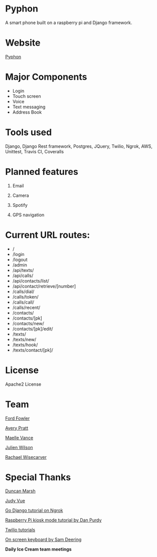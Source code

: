 # Pyphon
A smart phone built on a raspberry pi and Django framework.

# Website
[Pyphon](ec2-52-39-22-59.us-west-2.compute.amazonaws.com)

# Major Components
- Login
- Touch screen
- Voice
- Text messaging
- Address Book


# Tools used
Django, Django Rest framework, Postgres, JQuery, Twilio, Ngrok, AWS, Unittest, Travis CI, Coveralls

# Planned features
1) Email

2) Camera

3) Spotify

4) GPS navigation

# Current URL routes:
- /
- /login
- /logout
- /admin
- /api/texts/
- /api/calls/
- /api/contacts/list/
- /api/contact/retrieve/[number]
- /calls/dial/
- /calls/token/
- /calls/call/
- /calls/recent/
- /contacts/
- /contacts/[pk]
- /contacts/new/
- /contacts/[pk]/edit/
- /texts/
- /texts/new/
- /texts/hook/
- /texts/contact/[pk]/


# License
Apache2 License

# Team
[Ford Fowler](https://github.com/fordf)

[Avery Pratt](https://github.com/averypratt)

[Maelle Vance](https://github.com/ellezv)

[Julien Wilson](https://github.com/julienawilson)

[Rachael Wisecarver](https://github.com/rwisecar)

# Special Thanks
[Duncan Marsh](https://github.com/slugbyte)

[Judy Vue](https://github.com/JudyVue)

[Go Django tutorial on Ngrok](https://godjango.com/55-webhooks-django-and-ngrok/)

[Raspberry Pi kiosk mode tutorial by Dan Purdy](https://www.danpurdy.co.uk/web-development/raspberry-pi-kiosk-screen-tutorial/)

[Twilio tutorials](https://www.twilio.com/docs/tutorials?filter-language=node.js&filter-platform=server)

[On screen keyboard by Sam Deering](https://github.com/sdeering/onscreenkeyboard)

**Daily Ice Cream team meetings**
